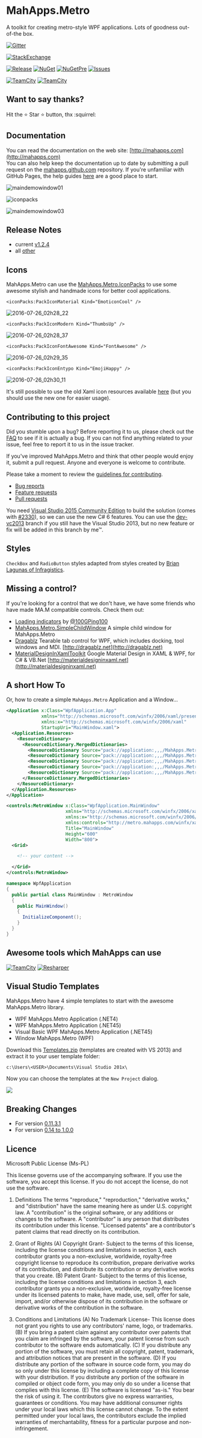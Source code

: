 # MahApps.Metro

A toolkit for creating metro-style WPF applications. Lots of goodness out-of-the box.

[![Gitter](https://img.shields.io/badge/Gitter-Join%20Chat-green.svg?style=flat-square)](https://gitter.im/MahApps/MahApps.Metro)

[![StackExchange](https://img.shields.io/stackexchange/stackoverflow/t/mahapps.metro.svg)](http://stackoverflow.com/questions/tagged/mahapps.metro)

[![Release](https://img.shields.io/github/release/MahApps/MahApps.Metro.svg?style=flat-square)](https://github.com/MahApps/MahApps.Metro/releases/latest)
[![NuGet](https://img.shields.io/nuget/v/MahApps.Metro.svg?style=flat-square)](https://www.nuget.org/packages/MahApps.Metro/)
[![NuGetPre](https://img.shields.io/nuget/vpre/MahApps.Metro.svg?style=flat-square)](https://www.nuget.org/packages/MahApps.Metro/)
[![Issues](https://img.shields.io/github/issues/MahApps/MahApps.Metro.svg?style=flat-square)](https://github.com/MahApps/MahApps.Metro/issues)

[![TeamCity](https://img.shields.io/teamcity/http/builds.brendanforster.com/s/MahApps_MahAppsMetroDevelopAlpha.svg?style=flat-square&&label=TeamCity%20dev)]()
[![TeamCity](https://img.shields.io/teamcity/http/builds.brendanforster.com/s/MahApps_MahAppsMetroPullRequests.svg?style=flat-square&&label=TeamCity%20PRs)]()

## Want to say thanks?

Hit the :star: Star :star: button, thx :squirrel:

## Documentation

You can read the documentation on the web site: [http://mahapps.com](http://mahapps.com)  
You can also help keep the documentation up to date by submitting a pull request on the  [mahapps.github.com](https://github.com/MahApps/mahapps.github.com) repository. If you're unfamiliar with GitHub Pages, the help guides [here](https://help.github.com/pages/) are a good place to start.

![maindemowindow01](./docs/main_demo_window.png)

![iconpacks](https://cloud.githubusercontent.com/assets/658431/16098473/6a88963a-3353-11e6-8b97-71c07700c17c.gif)

![maindemowindow03](./docs/main_demo_window.gif)

## Release Notes

- current [v1.2.4](./docs/release-notes/1.2.4.md)
- all [other](./docs/release-notes/)

## Icons

MahApps.Metro can use the [MahApps.Metro.IconPacks](https://github.com/MahApps/MahApps.Metro.IconPacks) to use some awesome stylish and handmade icons for better cool applications.

```xaml
<iconPacks:PackIconMaterial Kind="EmoticonCool" />
```
![2016-07-26_02h28_22](https://cloud.githubusercontent.com/assets/658431/17122168/71270be8-52d9-11e6-89a2-d670bd72aabb.png)

```xaml
<iconPacks:PackIconModern Kind="ThumbsUp" />
```
![2016-07-26_02h28_37](https://cloud.githubusercontent.com/assets/658431/17122171/729eb156-52d9-11e6-8baf-12345ddb9262.png)

```xaml
<iconPacks:PackIconFontAwesome Kind="FontAwesome" />
```
![2016-07-26_02h29_35](https://cloud.githubusercontent.com/assets/658431/17122172/73fe79f0-52d9-11e6-821e-204d1ee99fc3.png)

```xaml
<iconPacks:PackIconEntypo Kind="EmojiHappy" />
```
![2016-07-26_02h30_11](https://cloud.githubusercontent.com/assets/658431/17122173/7573d3ca-52d9-11e6-9a2e-8ecadad254e4.png)

It's still possible to use the old Xaml icon resources available [here](https://github.com/MahApps/MahApps.Metro.Resources) (but you should use the new one for easier usage).

## Contributing to this project

Did you stumble upon a bug? Before reporting it to us, please check out the [FAQ](https://github.com/MahApps/MahApps.Metro/wiki/FAQ) to see if it is actually a bug. If you can not find anything related to your issue, feel free to report it to us in the issue tracker.

If you've improved MahApps.Metro and think that other people would enjoy it, submit a pull request. Anyone and everyone is welcome to contribute.

Please take a moment to review the [guidelines for contributing](.github/CONTRIBUTING.md).

* [Bug reports](.github/CONTRIBUTING.md#bugs)
* [Feature requests](.github/CONTRIBUTING.md#features)
* [Pull requests](.github/CONTRIBUTING.md#pull-requests)

You need [Visual Studio 2015 Community Edition](<https://www.visualstudio.com/>) to build the solution (comes with [#2330](https://github.com/MahApps/MahApps.Metro/pull/2330)), so we can use the new C# 6 features. You can use the [dev-vc2013](<https://github.com/MahApps/MahApps.Metro/tree/dev-vc2013>) branch if you still have the Visual Studio 2013, but no new feature or fix will be added in this branch by me™.

## Styles

`CheckBox` and `RadioButton` styles adapted from styles created by [Brian Lagunas of Infragistics](http://brianlagunas.com/free-metro-light-and-dark-themes-for-wpf-and-silverlight-microsoft-controls/).

## Missing a control?

If you're looking for a control that we don't have, we have some friends who have made MA.M compatible controls. Check them out:

- [Loading indicators](https://github.com/100GPing100/LoadingIndicators.WPF) by [@100GPing100](https://github.com/100GPing100)
- [MahApps.Metro.SimpleChildWindow](https://github.com/punker76/MahApps.Metro.SimpleChildWindow) A simple child window for MahApps.Metro
- [Dragablz](https://github.com/ButchersBoy/Dragablz) Tearable tab control for WPF, which includes docking, tool windows and MDI. [http://dragablz.net](http://dragablz.net)
- [MaterialDesignInXamlToolkit](https://github.com/ButchersBoy/MaterialDesignInXamlToolkit) Google Material Design in XAML & WPF, for C# & VB.Net [http://materialdesigninxaml.net](http://materialdesigninxaml.net)

## A short How To

Or, how to create a simple `MahApps.Metro` Application and a Window...

```XML
<Application x:Class="WpfApplication.App"
             xmlns="http://schemas.microsoft.com/winfx/2006/xaml/presentation"
             xmlns:x="http://schemas.microsoft.com/winfx/2006/xaml"
             StartupUri="MainWindow.xaml">
  <Application.Resources>
    <ResourceDictionary>
      <ResourceDictionary.MergedDictionaries>
        <ResourceDictionary Source="pack://application:,,,/MahApps.Metro;component/Styles/Controls.xaml" />
        <ResourceDictionary Source="pack://application:,,,/MahApps.Metro;component/Styles/Fonts.xaml" />
        <ResourceDictionary Source="pack://application:,,,/MahApps.Metro;component/Styles/Colors.xaml" />
        <ResourceDictionary Source="pack://application:,,,/MahApps.Metro;component/Styles/Accents/Blue.xaml" />
        <ResourceDictionary Source="pack://application:,,,/MahApps.Metro;component/Styles/Accents/BaseLight.xaml" />
      </ResourceDictionary.MergedDictionaries>
    </ResourceDictionary>
  </Application.Resources>
</Application>
```

```XML
<controls:MetroWindow x:Class="WpfApplication.MainWindow"
                      xmlns="http://schemas.microsoft.com/winfx/2006/xaml/presentation"
                      xmlns:x="http://schemas.microsoft.com/winfx/2006/xaml"
                      xmlns:controls="http://metro.mahapps.com/winfx/xaml/controls"
                      Title="MainWindow"
                      Height="600"
                      Width="800">
  <Grid>

    <!-- your content -->

  </Grid>
</controls:MetroWindow>
```

```csharp
namespace WpfApplication
{
  public partial class MainWindow : MetroWindow
  {
    public MainWindow()
    {
      InitializeComponent();
    }
  }
}
```

## Awesome tools which MahApps can use

[![TeamCity](./docs/icon_TeamCity.png)](https://www.jetbrains.com/teamcity/)
[![Resharper](./docs/icon_ReSharper.png)](https://www.jetbrains.com/resharper/)

## Visual Studio Templates

MahApps.Metro have 4 simple templates to start with the awesome MahApps.Metro library.

* WPF MahApps.Metro Application (.NET4)
* WPF MahApps.Metro Application (.NET45)
* Visual Basic WPF MahApps.Metro Application (.NET45)
* Window MahApps.Metro (WPF)

Download this [Templates.zip](./Visual%20Studio%20Templates/Templates.zip) (templates are created with VS 2013) and extract it to your user template folder:

```
c:\Users\<USER>\Documents\Visual Studio 201x\
```

Now you can choose the templates at the `New Project` dialog.

![](./docs/new_project_dialog.png)

## Breaking Changes

* For version [0.11.3.1](https://github.com/MahApps/MahApps.Metro/wiki/Breaking-Changes-or-WTF-is-happening-with-the-ALPHA-version)
* For version [0.14 to 1.0.0](./docs/v1.0-Migration-Guide.md)

## Licence

Microsoft Public License (Ms-PL)

This license governs use of the accompanying software. If you use the software, you
accept this license. If you do not accept the license, do not use the software.

1. Definitions
The terms "reproduce," "reproduction," "derivative works," and "distribution" have the
same meaning here as under U.S. copyright law.
A "contribution" is the original software, or any additions or changes to the software.
A "contributor" is any person that distributes its contribution under this license.
"Licensed patents" are a contributor's patent claims that read directly on its contribution.

2. Grant of Rights
(A) Copyright Grant- Subject to the terms of this license, including the license conditions and limitations in section 3, each contributor grants you a non-exclusive, worldwide, royalty-free copyright license to reproduce its contribution, prepare derivative works of its contribution, and distribute its contribution or any derivative works that you create.
(B) Patent Grant- Subject to the terms of this license, including the license conditions and limitations in section 3, each contributor grants you a non-exclusive, worldwide, royalty-free license under its licensed patents to make, have made, use, sell, offer for sale, import, and/or otherwise dispose of its contribution in the software or derivative works of the contribution in the software.

3. Conditions and Limitations
(A) No Trademark License- This license does not grant you rights to use any contributors' name, logo, or trademarks.
(B) If you bring a patent claim against any contributor over patents that you claim are infringed by the software, your patent license from such contributor to the software ends automatically.
(C) If you distribute any portion of the software, you must retain all copyright, patent, trademark, and attribution notices that are present in the software.
(D) If you distribute any portion of the software in source code form, you may do so only under this license by including a complete copy of this license with your distribution. If you distribute any portion of the software in compiled or object code form, you may only do so under a license that complies with this license.
(E) The software is licensed "as-is." You bear the risk of using it. The contributors give no express warranties, guarantees or conditions. You may have additional consumer rights under your local laws which this license cannot change. To the extent permitted under your local laws, the contributors exclude the implied warranties of merchantability, fitness for a particular purpose and non-infringement.

